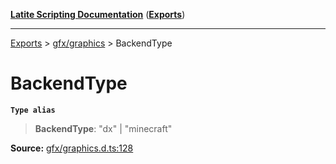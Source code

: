 [**Latite Scripting Documentation**](../../README.md) ([**Exports**](../../exports.md))

---

[Exports](../../exports.md) > [gfx/graphics](../index.md) > BackendType

# BackendType

**`Type alias`**

> **BackendType**: "dx" \| "minecraft"

**Source:** [gfx/graphics.d.ts:128](https://github.com/LatiteScripting/latitescripting.github.io/blob/a08b0d1/definitions/gfx/graphics.d.ts#L128)
